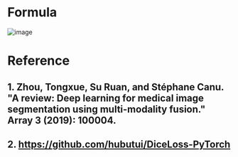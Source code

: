 # Formula
![image](https://user-images.githubusercontent.com/103199752/205461355-47d45084-3404-4740-bcf0-0a21456dfa57.png)

# Reference
## 1. Zhou, Tongxue, Su Ruan, and Stéphane Canu. "A review: Deep learning for medical image segmentation using multi-modality fusion." Array 3 (2019): 100004.
## 2. https://github.com/hubutui/DiceLoss-PyTorch
